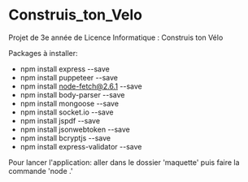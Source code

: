 # Construis_ton_Velo
Projet de 3e année de Licence Informatique : Construis ton Vélo


Packages à installer:

- npm install express --save
- npm install puppeteer --save
- npm install node-fetch@2.6.1 --save
- npm install body-parser --save
- npm install mongoose --save
- npm install socket.io --save
- npm install jspdf --save
- npm install jsonwebtoken --save
- npm install bcryptjs --save
- npm install express-validator --save


Pour lancer l'application: aller dans le dossier 'maquette' puis faire la commande 'node .'